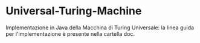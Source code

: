 # Universal-Turing-Machine
Implementazione in Java della Macchina di Turing Universale: la linea guida per l'implementazione è presente nella cartella doc.
